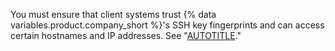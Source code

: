 You must ensure that client systems trust {% data variables.product.company_short %}'s SSH key fingerprints and can access certain hostnames and IP addresses. See "[AUTOTITLE](/admin/data-residency/network-details-for-ghecom)."
